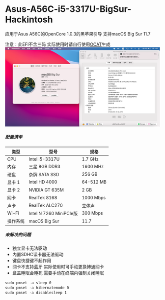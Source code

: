 # Asus-A56C-i5-3317U-BigSur-Hackintosh

应用于Asus A56C的OpenCore 1.0.3的黑苹果引导 支持macOS Big Sur 11.7

注意：此EFI不含三码 实际使用时请自行使用[OCAT](https://github.com/ic005k/OCAuxiliaryTools)生成
![](Image.png)

##### 配置清单
|类型|型号|规格|
|---|---|---|
|CPU|Intel i5-3317U|1.7 GHz|
|内存|三星 8GB DDR3|1600 MHz|
|硬盘|杂牌 SATA SSD|256 GB|
|显卡 1|Intel HD 4000|64-512 MB|
|显卡 2|NVIDIA GT 635M|2 GB|
|网卡|RealTek 8168|1000 Mbps|
|声卡|RealTek ALC270|立体声|
|Wi-Fi|Intel N 7260 MiniPCIe版|300 Mbps|
|操作系统|macOS Big Sur|11.7|

##### 未解决的问题
- 独立显卡无法驱动
- 内置SDHC读卡器无法驱动
- 键盘快捷键不起作用
- 网卡不支持蓝牙 实际使用时可手动更换博通网卡
- 盒盖睡眠会睡死 需要手动在终端内强制关闭睡眠
```
sudo pmset -a sleep 0
sudo pmset -a hibernatemode 0
sudo pmset -a disablesleep 1
```
